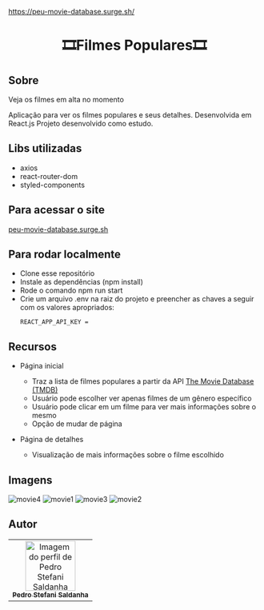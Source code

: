 https://peu-movie-database.surge.sh/
# <h1 align='center'> 🎞️Filmes Populares🎞️</h1>

 ## Sobre
Veja os filmes em alta no momento

Aplicação para ver os filmes populares e seus detalhes.  Desenvolvida em React.js
Projeto desenvolvido como estudo.

## Libs utilizadas
- axios
- react-router-dom
- styled-components

## Para acessar o site
<a href="https://peu-movie-database.surge.sh/">peu-movie-database.surge.sh</a>

## Para rodar localmente
- Clone esse repositório
- Instale as dependências (npm install) 
- Rode o comando npm run start
- Crie um arquivo .env na raiz do projeto e preencher as chaves a seguir com os valores apropriados:
   ```
   REACT_APP_API_KEY =
   ```

## Recursos
- Página inicial
  - Traz a lista de filmes populares a partir da API <a href="https://www.themoviedb.org/">The Movie Database (TMDB)</a>
  - Usuário pode escolher ver apenas filmes de um gênero específico
  - Usuário pode clicar em um filme para ver mais informações sobre o mesmo
  - Opção de mudar de página

- Página de detalhes
  - Visualização de mais informações sobre o filme escolhido

## Imagens
![movie4](https://user-images.githubusercontent.com/20777850/134828187-c694a859-1116-468b-8c26-9f94646e6b80.jpg)
![movie1](https://user-images.githubusercontent.com/20777850/134828195-66b908e1-eaaf-4ca4-8a5f-12358c559f15.jpg)
![movie3](https://user-images.githubusercontent.com/20777850/134828201-9a4d0df9-4d54-468e-a5a0-ac9b802e2474.jpg)
![movie2](https://user-images.githubusercontent.com/20777850/134828203-52146c3a-41e5-4d76-8fd7-84fc135daa26.jpg)


## Autor

<table>
  <tr>
    <td align="center"><a href="https://github.com/peustef">
    <img src="https://avatars.githubusercontent.com/u/20777850?v=4" width="100px" alt="Imagem do perfil de Pedro Stefani Saldanha"/>
    <br />
    <sub><b>Pedro Stefani Saldanha</b></sub>
     
</table>
